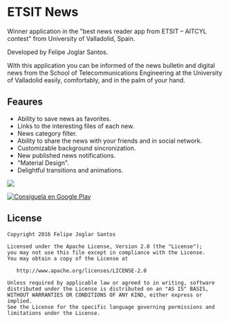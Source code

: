 ETSIT News
============

Winner application in the "best news reader app from ETSIT – AITCYL contest" from University of Valladolid, Spain.

Developed by Felipe Joglar Santos.

With this application you can be informed of the news bulletin and digital news from the School of Telecommunications Engineering at the University of Valladolid easily, comfortably, and in the palm of your hand.

Feaures
-------

* Ability to save news as favorites.
* Links to the interesting files of each new.
* News category filter.
* Ability to share the news with your friends and in social network.
* Customizable background sincronization.
* New published news notifications.
* "Material Design".
* Delightful transitions and animations.

![](https://github.com/fjoglar/ETSIT-News/blob/master/assets/etsit-noticias-banner.png)

[![Consíguela en Google Play][2]][1]

License
-------

```
Copyright 2016 Felipe Joglar Santos

Licensed under the Apache License, Version 2.0 (the "License");
you may not use this file except in compliance with the License.
You may obtain a copy of the License at

   http://www.apache.org/licenses/LICENSE-2.0

Unless required by applicable law or agreed to in writing, software
distributed under the License is distributed on an "AS IS" BASIS,
WITHOUT WARRANTIES OR CONDITIONS OF ANY KIND, either express or implied.
See the License for the specific language governing permissions and
limitations under the License.
```

[1]: https://play.google.com/store/apps/details?id=com.fjoglar.etsitnoticias
[2]: https://github.com/fjoglar/ETSIT-News/blob/master/assets/google-play-badge.png (Consíguela en Google Play)
